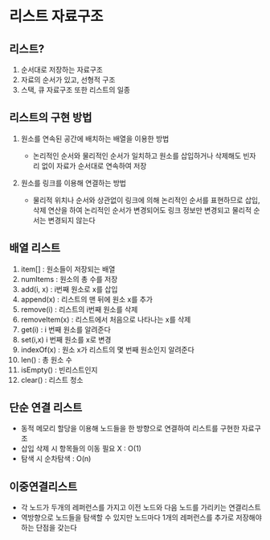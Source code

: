 # 리스트 자료구조
## 리스트?
1. 순서대로 저장하는 자료구조
2. 자료의 순서가 있고, 선형적 구조
3. 스택, 큐 자료구조 또한 리스트의 일종

## 리스트의 구현 방법
1. 원소를 연속된 공간에 배치하는 배열을 이용한 방법
   - 논리적인 순서와 물리적인 순서가 일치하고 원소를 삽입하거나 삭제해도 빈자리 없이 자료가 순서대로 연속하여 저장
    
3. 원소를 링크를 이용해 연결하는 방법
   - 물리적 위치나 순서와 상관없이 링크에 의해 논리적인 순서를 표현하므로 삽입, 삭제 연산을 하여 논리적인 순서가 변경되어도 링크 정보만 변경되고 물리적 순서는 변경되지 않는다
   
## 배열 리스트
1. item[] : 원소들이 저장되는 배열
2. numItems : 원소의 총 수를 저장
3. add(i, x) : i번째 원소로 x를 삽입
4. append(x) : 리스트의 맨 뒤에 원소 x를 추가
5. remove(i) : 리스트의 i번째 원소를 삭제
6. removeItem(x) : 리스트에서 처음으로 나타나는 x를 삭제
7. get(i) : i 번째 원소를 알려준다
8. set(i,x) i 번째 원소를 x로 변경
9. indexOf(x) : 원소 x가 리스트의 몇 번째 원소인지 알려준다
10. len() : 총 원소 수
11. isEmpty() : 빈리스트인지
12. clear() : 리스트 청소

## 단순 연결 리스트
- 동적 메모리 할당을 이용해 노드들을 한 방향으로 연결하여 리스트를 구현한 자료구조
- 삽입 삭제 시 항목들의 이동 필요 X : O(1)
- 탐색 시 순차탐색 : O(n)

## 이중연결리스트
- 각 노드가 두개의 레퍼런스를 가지고 이전 노드와 다음 노드를 가리키는 연결리스트
- 역방향으로 노드들을 탐색할 수 있지만 노드마다 1개의 레퍼런스를 추가로 저장해야하는 단점을 갖는다

